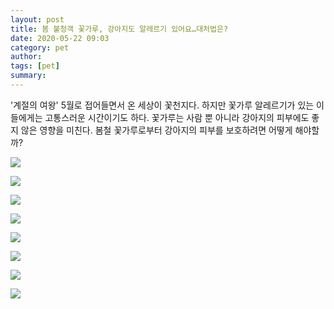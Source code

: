 ```yaml
---
layout: post
title: 봄 불청객 꽃가루, 강아지도 알레르기 있어요…대처법은?
date: 2020-05-22 09:03
category: pet
author: 
tags: [pet]
summary: 
---
```



'계절의 여왕' 5월로 접어들면서 온 세상이 꽃천지다. 하지만 꽃가루 알레르기가 있는 이들에게는 고통스러운 시간이기도 하다. 꽃가루는 사람 뿐 아니라 강아지의 피부에도 좋지 않은 영향을 미친다. 봄철 꽃가루로부터 강아지의 피부를 보호하려면 어떻게 해야할까?

![](https://img1.daumcdn.net/thumb/R720x0/?fname=https%3A%2F%2Ft1.daumcdn.net%2Fliveboard%2Fhappypet%2Fe6aac3b5d63b49aab822f61af4143baf.JPG)

![](https://img1.daumcdn.net/thumb/R720x0/?fname=https%3A%2F%2Ft1.daumcdn.net%2Fliveboard%2Fhappypet%2F3306014d4e014e3bb259b51282cbcf4e.JPG)

![](https://img1.daumcdn.net/thumb/R720x0/?fname=https%3A%2F%2Ft1.daumcdn.net%2Fliveboard%2Fhappypet%2Fbbb7953456e0494f8bb2bff52bcbab95.JPG)

![](https://img1.daumcdn.net/thumb/R720x0/?fname=https%3A%2F%2Ft1.daumcdn.net%2Fliveboard%2Fhappypet%2F102240da772d4103a5bef05ce7c1ce37.JPG)

![](https://img1.daumcdn.net/thumb/R720x0/?fname=https%3A%2F%2Ft1.daumcdn.net%2Fliveboard%2Fhappypet%2F8b060f09e1ac47f7963df59ca9b6175c.JPG)

![](https://img1.daumcdn.net/thumb/R720x0/?fname=https%3A%2F%2Ft1.daumcdn.net%2Fliveboard%2Fhappypet%2Fc18fd06b3b164b12991d5eb9645a55e7.JPG)

![](https://img1.daumcdn.net/thumb/R720x0/?fname=https%3A%2F%2Ft1.daumcdn.net%2Fliveboard%2Fhappypet%2F87a89bd55b104c1a8e86c4678ad00a78.JPG)

![](https://img1.daumcdn.net/thumb/R720x0/?fname=https%3A%2F%2Ft1.daumcdn.net%2Fliveboard%2Fhappypet%2F99d9aa1bd455430c9a39995af0412702.JPG)